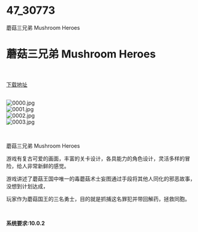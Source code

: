 # 47_30773
蘑菇三兄弟 Mushroom Heroes
# 蘑菇三兄弟 Mushroom Heroes
 <br/></br>
[下载地址](https://www.switch520.cc/article/30773 "下载地址")
<br/></br>

<p><img title="0000.jpg" src="https://www.switch520.cc/muke_img/2022_05_05_31d8fe99caba2.jpg" alt="0000.jpg"><br>
<img title="0001.jpg" src="https://www.switch520.cc/muke_img/2022_05_05_24e81620f18b3.jpg" alt="0001.jpg"><br>
<img title="0002.jpg" src="https://www.switch520.cc/muke_img/2022_05_05_7242d94efcb14.jpg" alt="0002.jpg"><br>
<img title="0003.jpg" src="https://www.switch520.cc/muke_img/2022_05_05_3e5af7a793fd1.jpg" alt="0003.jpg"></p>
<p>&nbsp;</p>
<p>蘑菇三兄弟 Mushroom Heroes</p>
<p>游戏有复古可爱的画面，丰富的关卡设计，各具能力的角色设计，灵活多样的冒险，给人非常新鲜的感觉。</p>
<p>游戏讲述了蘑菇王国中唯一的毒蘑菇术士妄图通过手段将其他人同化的邪恶故事，没想到计划达成，</p>
<p>玩家作为蘑菇国王的三名勇士，目的就是抓捕这名罪犯并带回解药，拯救同胞。</p>
<p>&nbsp;</p>
<p><strong>系统要求:10.0.2</strong></p>



